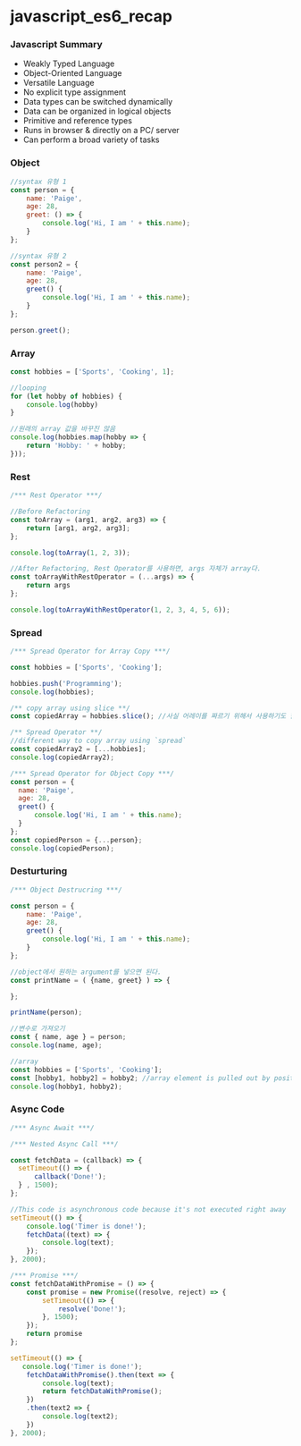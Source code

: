 # javascript_es6_recap

### Javascript Summary

- Weakly Typed Language
- Object-Oriented Language
- Versatile Language
- No explicit type assignment
- Data types can be switched dynamically
- Data can be organized in logical objects
- Primitive and reference types
- Runs in browser & directly on a PC/ server
- Can perform a broad variety of tasks

### Object

```jsx
//syntax 유형 1
const person = {
    name: 'Paige',
    age: 28,
    greet: () => {
        console.log('Hi, I am ' + this.name);
    }
};

//syntax 유형 2
const person2 = {
    name: 'Paige',
    age: 28,
    greet() {
        console.log('Hi, I am ' + this.name);
    }
};

person.greet();
```

### Array

```jsx
const hobbies = ['Sports', 'Cooking', 1];

//looping
for (let hobby of hobbies) {
    console.log(hobby)
}

//원래의 array 값을 바꾸진 않음
console.log(hobbies.map(hobby => {
    return 'Hobby: ' + hobby;
}));
```

### Rest

```jsx
/*** Rest Operator ***/

//Before Refactoring
const toArray = (arg1, arg2, arg3) => {
    return [arg1, arg2, arg3];
};

console.log(toArray(1, 2, 3));

//After Refactoring, Rest Operator를 사용하면, args 자체가 array다.
const toArrayWithRestOperator = (...args) => {
    return args
};

console.log(toArrayWithRestOperator(1, 2, 3, 4, 5, 6));
```

### Spread

```jsx
/*** Spread Operator for Array Copy ***/

const hobbies = ['Sports', 'Cooking'];

hobbies.push('Programming');
console.log(hobbies);

/** copy array using slice **/
const copiedArray = hobbies.slice(); //사실 어레이를 짜르기 위해서 사용하기도 함.

/** Spread Operator **/
//different way to copy array using `spread`
const copiedArray2 = [...hobbies];
console.log(copiedArray2);

/*** Spread Operator for Object Copy ***/
const person = {
  name: 'Paige',
  age: 28,
  greet() {
      console.log('Hi, I am ' + this.name);
  }
};
const copiedPerson = {...person};
console.log(copiedPerson);
```

### Desturturing

```jsx
/*** Object Destrucring ***/

const person = {
    name: 'Paige',
    age: 28,
    greet() {
        console.log('Hi, I am ' + this.name);
    }
};

//object에서 원하는 argument를 넣으면 된다.
const printName = ( {name, greet} ) => {

};

printName(person);

//변수로 가져오기
const { name, age } = person;
console.log(name, age);

//array
const hobbies = ['Sports', 'Cooking'];
const [hobby1, hobby2] = hobby2; //array element is pulled out by position
console.log(hobby1, hobby2);
```

### Async Code

```jsx
/*** Async Await ***/

/*** Nested Async Call ***/

const fetchData = (callback) => {
  setTimeout(() => {
      callback('Done!');
  } , 1500);
};

//This code is asynchronous code because it's not executed right away
setTimeout(() => {
    console.log('Timer is done!');
    fetchData((text) => {
        console.log(text);
    });
}, 2000);

/*** Promise ***/
const fetchDataWithPromise = () => {
    const promise = new Promise((resolve, reject) => {
        setTimeout(() => {
            resolve('Done!');
        }, 1500);
    });
    return promise
};

setTimeout(() => {
   console.log('Timer is done!');
    fetchDataWithPromise().then(text => {
        console.log(text);
        return fetchDataWithPromise();
    })
    .then(text2 => {
        console.log(text2);
    })
}, 2000);
```
